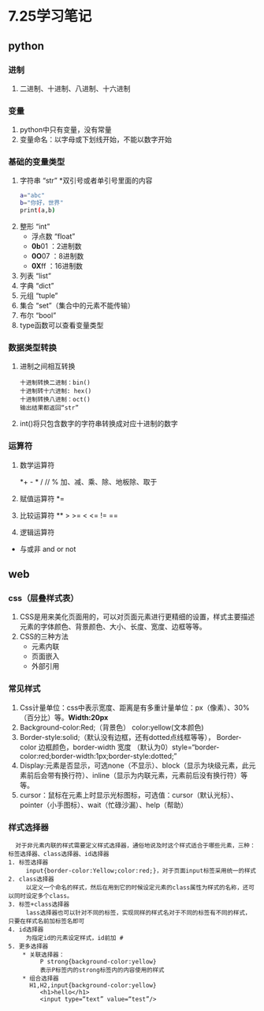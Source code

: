 # 7.25学习笔记
## python
### 进制
1. 二进制、十进制、八进制、十六进制

### 变量
1. python中只有变量，没有常量
2. 变量命名：以字母或下划线开始，不能以数字开始

### 基础的变量类型
1. 字符串 “str”
    *双引号或者单引号里面的内容
    ```bash
    a="abc"
    b="你好，世界"
    print(a,b)
    ```
2. 整形 “int”
   * 浮点数 “float”
   * **0b**01 ：2进制数
   * **0O**07 ：8进制数
   * **0X**ff ：16进制数
3. 列表 “list”
4. 字典 “dict”
5. 元组 “tuple”
6. 集合 “set”（集合中的元素不能传输）
7. 布尔 “bool”
8. type函数可以查看变量类型
### 数据类型转换
1. 进制之间相互转换
       
       十进制转换二进制：bin()
       十进制转十六进制: hex()
       十进制转换八进制：oct()
       输出结果都返回“str”
2. int()将只包含数字的字符串转换成对应十进制的数字
###  运算符

1. 数学运算符

   *+ - * / // % 加、减、乘、除、地板除、取于
2. 赋值运算符 *=
3. 比较运算符
   **   > >= < <= != ==
4. 逻辑运算符
* 与或非 and or not
## web

### css（层叠样式表）
1. CSS是用来美化页面用的，可以对页面元素进行更精细的设置，样式主要描述元素的字体颜色、背景颜色、大小、长度、宽度、边框等等。
2. CSS的三种方法
     * 元素内联
     * 页面嵌入
     * 外部引用
### 常见样式
1. Css计量单位：css中表示宽度、距离是有多重计量单位：px（像素）、30%（百分比）等。**Width:20px**
2. Background-color:Red;（背景色）     color:yellow(文本颜色)
3. Border-style:solid;（默认没有边框，还有dotted点线框等等）， Border-color 边框颜色，border-width 宽度 （默认为0）style=“border-color:red;border-width:1px;border-style:dotted;”
4. Display:元素是否显示，可选none（不显示）、block（显示为块级元素，此元素前后会带有换行符）、inline（显示为内联元素，元素前后没有换行符）等等。
5.  cursor：鼠标在元素上时显示光标图标，可选值：cursor（默认光标）、pointer（小手图标）、wait（忙碌沙漏）、help（帮助）
### 样式选择器
      对于非元素内联的样式需要定义样式选择器，通俗地说及时这个样式适合于哪些元素，三种：标签选择器、class选择器、id选择器
    1. 标签选择器 
         input{border-color:Yellow;color:red;}，对于页面input标签采用统一的样式
    2. class选择器
         以定义一个命名的样式，然后在用到它的时候设定元素的class属性为样式的名称，还可以同时设定多个class。
    3. 标签+class选择器
         lass选择器也可以针对不同的标签，实现同样的样式名对于不同的标签有不同的样式，只要在样式名前加标签名即可
    4. id选择器
         为指定id的元素设定样式，id前加 #
    5. 更多选择器
        * 关联选择器：
             P strong{background-color:yellow}
             表示P标签内的strong标签内的内容使用的样式
        * 组合选择器
          H1,H2,input{background-color:yellow}
             <h1>hello</h1>
             <input type=“text” value=“test”/>



